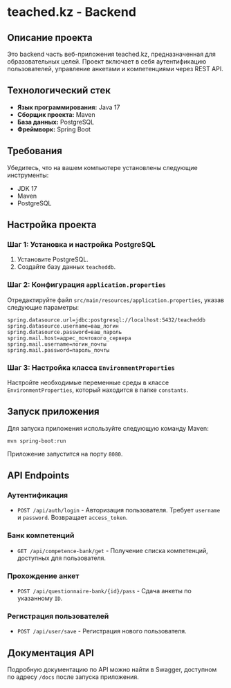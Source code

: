 # teached.kz - Backend

## Описание проекта
Это backend часть веб-приложения teached.kz, предназначенная для образовательных целей. Проект включает в себя аутентификацию пользователей, управление анкетами и компетенциями через REST API.

## Технологический стек
- **Язык программирования:** Java 17
- **Сборщик проекта:** Maven
- **База данных:** PostgreSQL
- **Фреймворк:** Spring Boot

## Требования
Убедитесь, что на вашем компьютере установлены следующие инструменты:
- JDK 17
- Maven
- PostgreSQL

## Настройка проекта

### Шаг 1: Установка и настройка PostgreSQL
1. Установите PostgreSQL.
2. Создайте базу данных `teacheddb`.

### Шаг 2: Конфигурация `application.properties`
Отредактируйте файл `src/main/resources/application.properties`, указав следующие параметры:
```
spring.datasource.url=jdbc:postgresql://localhost:5432/teacheddb
spring.datasource.username=ваш_логин
spring.datasource.password=ваш_пароль
spring.mail.host=адрес_почтового_сервера
spring.mail.username=логин_почты
spring.mail.password=пароль_почты
```
### Шаг 3: Настройка класса `EnvironmentProperties`
Настройте необходимые переменные среды в классе `EnvironmentProperties`, который находится в папке `constants`.

## Запуск приложения
Для запуска приложения используйте следующую команду Maven:
```
mvn spring-boot:run
```
Приложение запустится на порту `8080`.

## API Endpoints
### Аутентификация
* `POST /api/auth/login` - Авторизация пользователя. Требует `username` и `password`. Возвращает `access_token`.

### Банк компетенций
* `GET /api/competence-bank/get` - Получение списка компетенций, доступных для пользователя.

### Прохождение анкет
* `POST /api/questionnaire-bank/{id}/pass` - Сдача анкеты по указанному `ID`.

### Регистрация пользователей
* `POST /api/user/save` - Регистрация нового пользователя.

## Документация API
Подробную документацию по API можно найти в Swagger, доступном по адресу `/docs` после запуска приложения.
